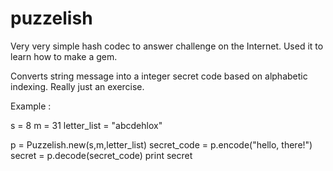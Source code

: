 puzzelish
=========

Very very simple hash codec to answer challenge on the Internet.   Used it to learn how to make a gem.   

Converts string message into a integer secret code based on alphabetic indexing.  Really just an exercise. 

Example : 

  s = 8
  m = 31
  letter_list = "abcdehlox"
  
  p =  Puzzelish.new(s,m,letter_list)
  secret_code = p.encode("hello, there!")
  secret = p.decode(secret_code)
  print secret
